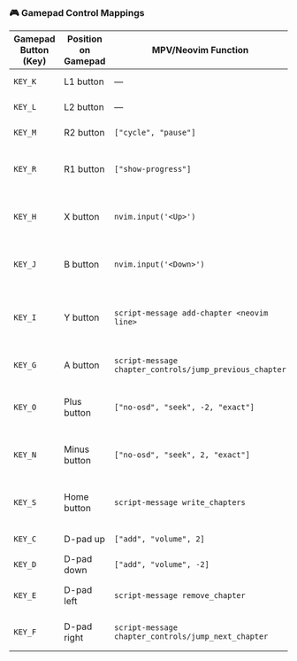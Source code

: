 ### 🎮 Gamepad Control Mappings

| Gamepad Button (Key) | Position on Gamepad | MPV/Neovim Function                                     | Description                               |
| -------------------- | ------------------- | ------------------------------------------------------- | ----------------------------------------- |
| `KEY_K`              | L1 button           | —                                                       | (Unassigned in script)                    |
| `KEY_L`              | L2 button           | —                                                       | (Unassigned in script)                    |
| `KEY_M`              | R2 button           | `["cycle", "pause"]`                                    | Toggle MPV pause/play                     |
| `KEY_R`              | R1 button           | `["show-progress"]`                                     | Show MPV's on-screen progress bar         |
| `KEY_H`              | X button            | `nvim.input('<Up>')`                                    | Move Neovim cursor up one line            |
| `KEY_J`              | B button            | `nvim.input('<Down>')`                                  | Move Neovim cursor down one line          |
| `KEY_I`              | Y button            | `script-message add-chapter <neovim line>`              | Send current Neovim line as chapter title |
| `KEY_G`              | A button            | `script-message chapter_controls/jump_previous_chapter` | Move MPV to previous chapter              |
| `KEY_O`              | Plus button         | `["no-osd", "seek", -2, "exact"]`                       | Seek backward 2 seconds without OSD       |
| `KEY_N`              | Minus button        | `["no-osd", "seek", 2, "exact"]`                        | Seek forward 2 seconds without OSD        |
| `KEY_S`              | Home button         | `script-message write_chapters`                         | Write chapters to .ffmetadata file        |
| `KEY_C`              | D-pad up            | `["add", "volume", 2]`                                  | Increase volume by 2                      |
| `KEY_D`              | D-pad down          | `["add", "volume", -2]`                                 | Decrease volume by 2                      |
| `KEY_E`              | D-pad left          | `script-message remove_chapter`                         | Remove the current chapter                |
| `KEY_F`              | D-pad right         | `script-message chapter_controls/jump_next_chapter`     | Move MPV to next chapter                  |
